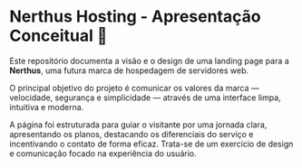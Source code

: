 # Nerthus Hosting - Apresentação Conceitual 🚀

Este repositório documenta a visão e o design de uma landing page para a **Nerthus**, uma futura marca de hospedagem de servidores web.

O principal objetivo do projeto é comunicar os valores da marca — velocidade, segurança e simplicidade — através de uma interface limpa, intuitiva e moderna.

A página foi estruturada para guiar o visitante por uma jornada clara, apresentando os planos, destacando os diferenciais do serviço e incentivando o contato de forma eficaz. Trata-se de um exercício de design e comunicação focado na experiência do usuário.
